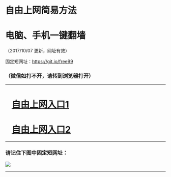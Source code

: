 ﻿# 自由上网简易方法

# 电脑、手机一键翻墙

（2017/10/07 更新，网址有效）

固定短网址：https://git.io/free99

### （微信如打不开，请转到浏览器打开）


***





# &nbsp;&nbsp; <a href="http://ft663626825.fwq-tz-1001.info/fwqtz01.html?t=100700126992 " target="_blank">自由上网入口1</a>
# &nbsp;&nbsp; <a href="http://ft3087620321.fwq-tz-1002.info/fwqtz02.html?t=10070011115 " target="_blank">自由上网入口2</a>
***

### 请记住下图中固定短网址：

<img src="https://s3-us-west-2.amazonaws.com/fwq-1001/yjfq-20170905okok.png" /> 


***

